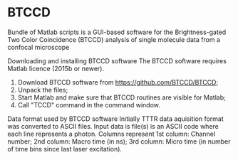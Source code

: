 # BTCCD

Bundle of Matlab scripts is a GUI-based software for the Brightness-gated Two Color Coincidence (BTCCD) analysis of single molecule data from a confocal microscope

Downloading and installing BTCCD software
The BTCCD software requires Matlab licence (2015b or newer).
1. Download BTCCD software from https://github.com/BTCCD/BTCCD;
2. Unpack the files;
3. Start Matlab and make sure that BTCCD routines are visible for Matlab;
4. Call "TCCD" command in the command window.

Data format used by BTCCD software
Initially TTTR data aquisition format was converted to ASCII files. Input data is file(s) is an ASCII code where each line represents a photon. 
Columns represent
1st column: Channel number;
2nd column: Macro time (in ns);
3rd column: Micro time (in number of time bins since last laser excitation).

 

